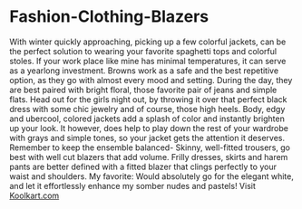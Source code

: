 Fashion-Clothing-Blazers
========================

With winter quickly approaching, picking up a few colorful jackets, can be the perfect solution to wearing your favorite spaghetti tops and colorful stoles. If your work place like mine has minimal temperatures, it can serve as a yearlong investment. 
 Browns work as a safe and the best repetitive option, as they go with almost every mood and setting.
During the day, they are best paired with bright floral, those favorite pair of jeans and simple flats.
Head out for the girls night out, by throwing it over that perfect black dress with some chic jewelry and of course, 
those high heels.
Body, edgy and ubercool, colored jackets add a splash of color and instantly brighten up your look. 
It however, does help to play down the rest of your wardrobe with grays and simple tones, so your jacket gets the attention it deserves.
Remember to keep the ensemble balanced- Skinny, well-fitted trousers, go best with well cut blazers that add volume.
Frilly dresses, skirts and harem pants are better defined with a fitted blazer that clings perfectly to your waist and shoulders.
My favorite: Would absolutely go for the elegant white, and let it effortlessly enhance my somber nudes and pastels! 
Visit <a href = "https://www.koolkart.com/clothing/women/blazer">Koolkart.com</a>
